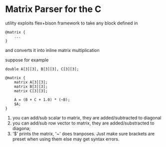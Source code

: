 # Matrix Parser for the C

utility exploits flex+bison framework
to take any block defined in

```
@matrix {
    ...
}
```
and converts it into inline matrix multiplication

suppose for example

```
double A[3][3], B[3][3], C[3][3];

@matrix {
	matrix A[3][3];
	matrix B[3][3];
	matrix C[3][3];

	A = (B + C + 1.0) * (~B);
	$A;
}
```

1. you can add/sub scalar to matrix, they are added/subtracted to diagonal
2. you can add/sub row vector to matrix, they are added/substracted to diagona;
3. '$' prints the matrix, '~' does tranposes. Just make sure brackets are preset when using them
else may get syntax errors. 